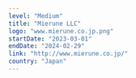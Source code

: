 ```yaml
---
level: "Medium"
title: "Mierune LLC"
logo: "www.mierune.co.jp.png"
startDate: "2023-03-01"
endDate: "2024-02-29"
link: "http://www.mierune.co.jp/"
country: "Japan"
---
```

